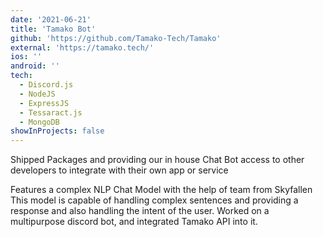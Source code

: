 ```yaml
---
date: '2021-06-21'
title: 'Tamako Bot'
github: 'https://github.com/Tamako-Tech/Tamako'
external: 'https://tamako.tech/'
ios: ''
android: ''
tech:
  - Discord.js
  - NodeJS
  - ExpressJS
  - Tessaract.js
  - MongoDB
showInProjects: false
---
```


Shipped Packages and providing our in house Chat Bot access to other developers to integrate with their own app or service

Features a complex NLP Chat Model with the help of team from Skyfallen This model is capable of handling complex sentences and providing a response and also handling the intent of the user.
Worked on a multipurpose discord bot, and integrated Tamako API into it.